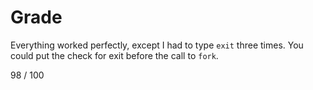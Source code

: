 # Grade

Everything worked perfectly, except I had to type `exit` three times. You could put the check for exit before the call to `fork`.

98 / 100

